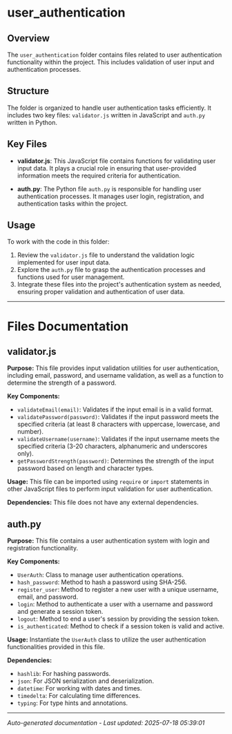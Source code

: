 # user_authentication

## Overview
The `user_authentication` folder contains files related to user authentication functionality within the project. This includes validation of user input and authentication processes.

## Structure
The folder is organized to handle user authentication tasks efficiently. It includes two key files: `validator.js` written in JavaScript and `auth.py` written in Python.

## Key Files
- **validator.js**: This JavaScript file contains functions for validating user input data. It plays a crucial role in ensuring that user-provided information meets the required criteria for authentication.
  
- **auth.py**: The Python file `auth.py` is responsible for handling user authentication processes. It manages user login, registration, and authentication tasks within the project.

## Usage
To work with the code in this folder:
1. Review the `validator.js` file to understand the validation logic implemented for user input data.
2. Explore the `auth.py` file to grasp the authentication processes and functions used for user management.
3. Integrate these files into the project's authentication system as needed, ensuring proper validation and authentication of user data.

---

# Files Documentation

## validator.js

**Purpose:** This file provides input validation utilities for user authentication, including email, password, and username validation, as well as a function to determine the strength of a password.

**Key Components:**
- `validateEmail(email)`: Validates if the input email is in a valid format.
- `validatePassword(password)`: Validates if the input password meets the specified criteria (at least 8 characters with uppercase, lowercase, and number).
- `validateUsername(username)`: Validates if the input username meets the specified criteria (3-20 characters, alphanumeric and underscores only).
- `getPasswordStrength(password)`: Determines the strength of the input password based on length and character types.

**Usage:** This file can be imported using `require` or `import` statements in other JavaScript files to perform input validation for user authentication.

**Dependencies:** This file does not have any external dependencies.

## auth.py

**Purpose:** This file contains a user authentication system with login and registration functionality.

**Key Components:**
- `UserAuth`: Class to manage user authentication operations.
- `hash_password`: Method to hash a password using SHA-256.
- `register_user`: Method to register a new user with a unique username, email, and password.
- `login`: Method to authenticate a user with a username and password and generate a session token.
- `logout`: Method to end a user's session by providing the session token.
- `is_authenticated`: Method to check if a session token is valid and active.

**Usage:** Instantiate the `UserAuth` class to utilize the user authentication functionalities provided in this file.

**Dependencies:**
- `hashlib`: For hashing passwords.
- `json`: For JSON serialization and deserialization.
- `datetime`: For working with dates and times.
- `timedelta`: For calculating time differences.
- `typing`: For type hints and annotations.

---
*Auto-generated documentation - Last updated: 2025-07-18 05:39:01*
